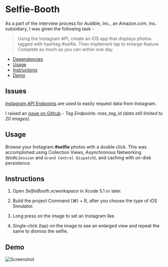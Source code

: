 # Selfie-Booth

As a part of the interview process for Audible, Inc., an Amazon.com, Inc. subsidiary, I was given the following task -

>Using the Instagram API, create an iOS app that displays photos tagged with hashtag #selfie. Then implement tap to enlarge feature. Complete as much as you can within one day.


- [Dependencies](#dependencies)
- [Usage](#usage)
- [Instructions](#instructions)
- [Demo](#demo)

## Issues 

[Instagram API Endpoints](http://instagram.com/developer/) are used to easily request data from Instagram.

I raised an [issue on Github](https://github.com/Instagram/instagram-ruby-gem/issues/140) - *Tag Endpoints: max_tag_id (data still limited to 20 images)*.

## Usage

Browse your Instagram **#selfie** photos with a double click. This was accomplished using Collection Views, Asynchronous Networking (`NSURLSession` and `Grand Central Dispatch`), and caching with on-disk persistence.

## Instructions 

1) Open *SelfieBooth.xcworkspace* in Xcode 5.1 or later.

2) Build the project Command (⌘) + R, after you choose the type of iOS Simulator.

3) Long press on the image to set an Instagram like.

4) Single-click (tap) on the image to see an enlarged view and repeat the same to dismiss the selfie.

## Demo
![Screenshot](http://i.imgur.com/thjWsSh.gif)
